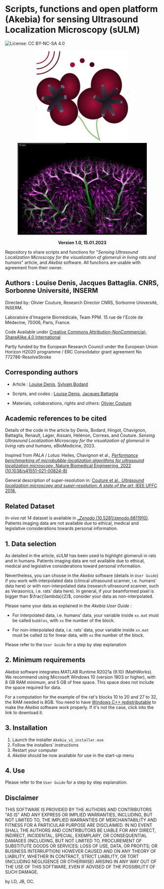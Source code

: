 # Scripts, functions and open platform (Akebia) for sensing Ultrasound Localization Microscopy (sULM)

![License: CC BY-NC-SA 4.0](https://img.shields.io/badge/License-CC%20BY--NC--SA%204.0-lightgrey.svg)

<p align="center">
<img src="/Images/logo_akebia.png" height="300">
<img src="/Images/Rat14Kidney_Density.png" height="300">
</p>
<p align = "center">
<b>Version 1.0, 15.01.2023</b>
</p>

Repository to share scripts and functions for "_Sensing Ultrasound Localization Microscopy for the visualization of glomeruli in living rats and humans_" article, and <em>Akebia</em> software. All functions are usable with agreement from their owner.

## Authors : Louise Denis, Jacques Battaglia. CNRS, Sorbonne Université, INSERM 
Directed by: Olivier Couture, Research Director CNRS, Sorbonne Université, INSERM.

Laboratoire d'Imagerie Biomédicale, Team PPM. 15 rue de l'Ecole de Médecine, 75006, Paris, France.

Code Available under [Creative Commons Attribution-NonCommercial-ShareAlike 4.0 International](https://creativecommons.org/licenses/by-nc-sa/4.0/)  

Partly funded by the European Research Council under the European Union Horizon H2020 programme / ERC Consolidator grant agreement No 772786-ResolveStroke

## Corresponding authors
* Article : [Louise Denis](mailto:louise.denis@sorbonne-universite.fr), [Sylvain Bodard](mailto:sylvain.bodard@aphp.fr) 

* Scripts, and codes : [Louise Denis](mailto:louise.denis@sorbonne-universite.fr), [Jacques Battaglia](mailto:jacques.battaglia@sorbonne-universite.fr)

* Materials, collaborations, rights and others: [Olivier Couture](mailto:olivier.couture@sorbonne-universite.fr)

## Academic references to be cited
Details of the code in the article by Denis, Bodard, Hingot, Chavignon, Battaglia, Renault, Lager, Aissani, Hélénon, Correas, and Couture. _Sensing Ultrasound Localization Microscopy for the visualization of glomeruli in living rats and humans_, eBioMedicine, 2023. 

Inspired from <em>PALA</em> / <em>Lotus</em>: Heiles, Chavignon et al., [_Performance benchmarking of microbubble-localization algorithms for ultrasound localization microscopy_, Nature Biomedical Engineering, 2022 (10.1038/s41551-021-00824-8)](https://www.nature.com/articles/s41551-021-00824-8)

General description of super-resolution in: [Couture et al., _Ultrasound localization microscopy and super-resolution: A state of the art_, IEEE UFFC 2018.](https://doi.org/10.1109/TUFFC.2018.2850811)

## Related Dataset
_In-vivo rat 14_ dataset is available in [_<em>Zenodo</em> (10.5281/zenodo.6811910)](https://zenodo.org/record/6811910#.ZA9dV3bMLid). Patients imaging data are not available due to ethical, medical and legislative considerations towards personal information. 

## 1. Data selection
As detailed in the article, sULM has been used to highlight glomeruli in rats and in humans. Patients imaging data are not available due to ethical, medical and legislative considerations toward personal information. 

Nevertheless, you can choose in the <em>Akebia</em> software (details in `User Guide`) if you work with interpolated data (clinical ultrasound scanner, i.e. humans' data here) or with non-interpolated data (research ultrasound scanner, such as Verasonics, i.e. rats' data here). In general, if your beamformed pixel is bigger than $\frac{\lambda}{2}$, consider your data as non-interpolated.

Please name your data as explained in the <em>Akebia User Guide</em> :

* For interpolated data, i.e. humans’ data, your variable inside `xx.mat` must be called `bubbles`, with `xx` the number of the block.

* For non-interpolated data, i.e. rats’ data, your variable inside `xx.mat` must be called `IQ` for linear data, with `xx` the number of the block.

Please refer to the `User Guide` for a step by step explanation

## 2. Minimum requirements

<em>Akebia</em> software integrates MATLAB Runtime R2021a (9.10) (MathWorks). We recommend using Microsoft Windows 10 (version 1803 or higher), with 8 GB RAM minimum, and 5 GB of free space. This space does not include the space required for data.

For a computation for the example of the rat's blocks 10 to 20 and 27 to 32, the RAM needed is 8GB. You need to have [Windows C++ redistributable](https://docs.microsoft.com/en-US/cpp/windows/latest-supported-vc-redist?view=msvc-170) to make the <em>Akebia</em> software work properly. If it's not the case, click into the link to download it.

## 3. Installation
1. Launch the installer `Akebia_v1_installer.exe`
1. Follow the installers' instructions
1. Restart your computer
1. <em>Akebia</em> should be now available for use in the start-up menu

## 4. Use
Please refer to the `User Guide` for a step by step explanation.

## Disclaimer
THIS SOFTWARE IS PROVIDED BY THE AUTHORS AND CONTRIBUTORS "AS IS" AND ANY EXPRESS OR IMPLIED WARRANTIES, INCLUDING, BUT NOT LIMITED TO, THE IMPLIED WARRANTIES OF MERCHANTABILITY AND FITNESS FOR A PARTICULAR PURPOSE ARE DISCLAIMED. IN NO EVENT SHALL THE AUTHORS AND CONTRIBUTORS BE LIABLE FOR ANY DIRECT, INDIRECT, INCIDENTAL, SPECIAL, EXEMPLARY, OR CONSEQUENTIAL DAMAGES (INCLUDING, BUT NOT LIMITED TO, PROCUREMENT OF SUBSTITUTE GOODS OR SERVICES; LOSS OF USE, DATA, OR PROFITS; OR BUSINESS INTERRUPTION) HOWEVER CAUSED AND ON ANY THEORY OF LIABILITY, WHETHER IN CONTRACT, STRICT LIABILITY, OR TORT (INCLUDING NEGLIGENCE OR OTHERWISE) ARISING IN ANY WAY OUT OF THE USE OF THIS SOFTWARE, EVEN IF ADVISED OF THE POSSIBILITY OF SUCH DAMAGE.

by LD, JB, OC.
